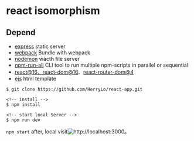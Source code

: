 # react isomorphism

## Depend
- [express](http://expressjs.com/) static server
- [webpack](https://webpack.js.org/) Bundle with webpack
- [nodemon](https://www.npmjs.com/package/nodemon) wacth file server
- [npm-run-all](https://www.npmjs.com/package/npm-run-all) CLI tool to run multiple npm-scripts in parallel or sequential
- [react@16、react-dom@16](https://reactjs.org/docs/getting-started.html)、[react-router-dom@4](https://reacttraining.com/react-router/web/guides/server-rendering)
- [ejs](https://www.npmjs.com/package/ejs) html template


```
$ git clone https://github.com/HerryLo/react-app.git

<!-- install -->
$ npm install

<!-- start local Server -->
$ npm run dev
```
```npm start``` after, local visit![http://localhost:3000](http://localhost:3000)。
